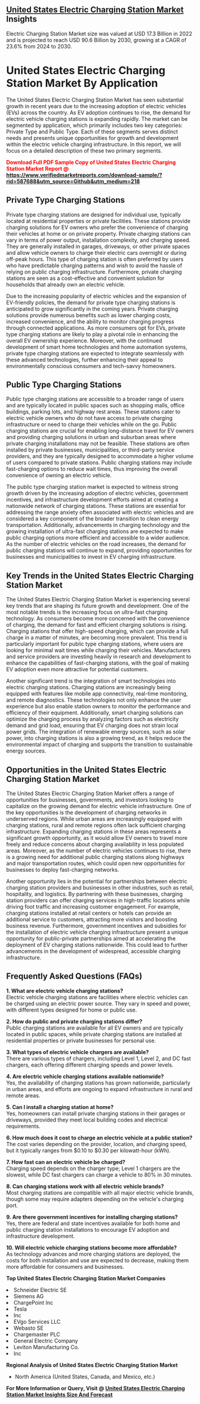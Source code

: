 <h2><a href="https://www.verifiedmarketreports.com/download-sample/?rid=587688&amp;utm_source=Github&amp;utm_medium=218" target="_blank">United States Electric Charging Station Market</a> Insights</h2><p>Electric Charging Station Market size was valued at USD 17.3 Billion in 2022 and is projected to reach USD 90.6 Billion by 2030, growing at a CAGR of 23.6% from 2024 to 2030.</p><p><div> <h1>United States Electric Charging Station Market By Application</h1> <p>The United States Electric Charging Station Market has seen substantial growth in recent years due to the increasing adoption of electric vehicles (EVs) across the country. As EV adoption continues to rise, the demand for electric vehicle charging stations is expanding rapidly. The market can be segmented by application, which primarily includes two key categories: Private Type and Public Type. Each of these segments serves distinct needs and presents unique opportunities for growth and development within the electric vehicle charging infrastructure. In this report, we will focus on a detailed description of these two primary segments. <strong><p><span class=""><span style="color: #ff0000;"><strong>Download Full PDF Sample Copy of United States Electric Charging Station Market Report</strong> @ </span><a href="https://www.verifiedmarketreports.com/download-sample/?rid=587688&amp;utm_source=Github&amp;utm_medium=218" target="_blank">https://www.verifiedmarketreports.com/download-sample/?rid=587688&amp;utm_source=Github&amp;utm_medium=218</a></span></p></strong></p> <h2>Private Type Charging Stations</h2> <p>Private type charging stations are designed for individual use, typically located at residential properties or private facilities. These stations provide charging solutions for EV owners who prefer the convenience of charging their vehicles at home or on private property. Private charging stations can vary in terms of power output, installation complexity, and charging speed. They are generally installed in garages, driveways, or other private spaces and allow vehicle owners to charge their electric cars overnight or during off-peak hours. This type of charging station is often preferred by users who have predictable charging patterns and wish to avoid the hassle of relying on public charging infrastructure. Furthermore, private charging stations are seen as a cost-effective and convenient solution for households that already own an electric vehicle.</p> <p>Due to the increasing popularity of electric vehicles and the expansion of EV-friendly policies, the demand for private type charging stations is anticipated to grow significantly in the coming years. Private charging solutions provide numerous benefits such as lower charging costs, increased convenience, and the ability to monitor charging progress through connected applications. As more consumers opt for EVs, private type charging stations are likely to play a pivotal role in enhancing the overall EV ownership experience. Moreover, with the continued development of smart home technologies and home automation systems, private type charging stations are expected to integrate seamlessly with these advanced technologies, further enhancing their appeal to environmentally conscious consumers and tech-savvy homeowners.</p> <h2>Public Type Charging Stations</h2> <p>Public type charging stations are accessible to a broader range of users and are typically located in public spaces such as shopping malls, office buildings, parking lots, and highway rest areas. These stations cater to electric vehicle owners who do not have access to private charging infrastructure or need to charge their vehicles while on the go. Public charging stations are crucial for enabling long-distance travel for EV owners and providing charging solutions in urban and suburban areas where private charging installations may not be feasible. These stations are often installed by private businesses, municipalities, or third-party service providers, and they are typically designed to accommodate a higher volume of users compared to private stations. Public charging stations may include fast-charging options to reduce wait times, thus improving the overall convenience of owning an electric vehicle.</p> <p>The public type charging station market is expected to witness strong growth driven by the increasing adoption of electric vehicles, government incentives, and infrastructure development efforts aimed at creating a nationwide network of charging stations. These stations are essential for addressing the range anxiety often associated with electric vehicles and are considered a key component of the broader transition to clean energy transportation. Additionally, advancements in charging technology and the growing installation of ultra-fast charging stations are expected to make public charging options more efficient and accessible to a wider audience. As the number of electric vehicles on the road increases, the demand for public charging stations will continue to expand, providing opportunities for businesses and municipalities to invest in EV charging infrastructure.</p> <h2>Key Trends in the United States Electric Charging Station Market</h2> <p>The United States Electric Charging Station Market is experiencing several key trends that are shaping its future growth and development. One of the most notable trends is the increasing focus on ultra-fast charging technology. As consumers become more concerned with the convenience of charging, the demand for fast and efficient charging solutions is rising. Charging stations that offer high-speed charging, which can provide a full charge in a matter of minutes, are becoming more prevalent. This trend is particularly important for public type charging stations, where users are looking for minimal wait times while charging their vehicles. Manufacturers and service providers are investing heavily in research and development to enhance the capabilities of fast-charging stations, with the goal of making EV adoption even more attractive for potential customers.</p> <p>Another significant trend is the integration of smart technologies into electric charging stations. Charging stations are increasingly being equipped with features like mobile app connectivity, real-time monitoring, and remote diagnostics. These technologies not only enhance the user experience but also enable station owners to monitor the performance and efficiency of their equipment. Additionally, smart charging solutions can optimize the charging process by analyzing factors such as electricity demand and grid load, ensuring that EV charging does not strain local power grids. The integration of renewable energy sources, such as solar power, into charging stations is also a growing trend, as it helps reduce the environmental impact of charging and supports the transition to sustainable energy sources.</p> <h2>Opportunities in the United States Electric Charging Station Market</h2> <p>The United States Electric Charging Station Market offers a range of opportunities for businesses, governments, and investors looking to capitalize on the growing demand for electric vehicle infrastructure. One of the key opportunities is the development of charging networks in underserved regions. While urban areas are increasingly equipped with charging stations, rural and remote regions often lack sufficient charging infrastructure. Expanding charging stations in these areas represents a significant growth opportunity, as it would allow EV owners to travel more freely and reduce concerns about charging availability in less populated areas. Moreover, as the number of electric vehicles continues to rise, there is a growing need for additional public charging stations along highways and major transportation routes, which could open new opportunities for businesses to deploy fast-charging networks.</p> <p>Another opportunity lies in the potential for partnerships between electric charging station providers and businesses in other industries, such as retail, hospitality, and logistics. By partnering with these businesses, charging station providers can offer charging services in high-traffic locations while driving foot traffic and increasing customer engagement. For example, charging stations installed at retail centers or hotels can provide an additional service to customers, attracting more visitors and boosting business revenue. Furthermore, government incentives and subsidies for the installation of electric vehicle charging infrastructure present a unique opportunity for public-private partnerships aimed at accelerating the deployment of EV charging stations nationwide. This could lead to further advancements in the development of widespread, accessible charging infrastructure.</p> <h2>Frequently Asked Questions (FAQs)</h2> <p><strong>1. What are electric vehicle charging stations?</strong><br>Electric vehicle charging stations are facilities where electric vehicles can be charged using an electric power source. They vary in speed and power, with different types designed for home or public use.</p> <p><strong>2. How do public and private charging stations differ?</strong><br>Public charging stations are available for all EV owners and are typically located in public spaces, while private charging stations are installed at residential properties or private businesses for personal use.</p> <p><strong>3. What types of electric vehicle chargers are available?</strong><br>There are various types of chargers, including Level 1, Level 2, and DC fast chargers, each offering different charging speeds and power levels.</p> <p><strong>4. Are electric vehicle charging stations available nationwide?</strong><br>Yes, the availability of charging stations has grown nationwide, particularly in urban areas, and efforts are ongoing to expand infrastructure in rural and remote areas.</p> <p><strong>5. Can I install a charging station at home?</strong><br>Yes, homeowners can install private charging stations in their garages or driveways, provided they meet local building codes and electrical requirements.</p> <p><strong>6. How much does it cost to charge an electric vehicle at a public station?</strong><br>The cost varies depending on the provider, location, and charging speed, but it typically ranges from $0.10 to $0.30 per kilowatt-hour (kWh).</p> <p><strong>7. How fast can an electric vehicle be charged?</strong><br>Charging speed depends on the charger type; Level 1 chargers are the slowest, while DC fast chargers can charge a vehicle to 80% in 30 minutes.</p> <p><strong>8. Can charging stations work with all electric vehicle brands?</strong><br>Most charging stations are compatible with all major electric vehicle brands, though some may require adapters depending on the vehicle's charging port.</p> <p><strong>9. Are there government incentives for installing charging stations?</strong><br>Yes, there are federal and state incentives available for both home and public charging station installations to encourage EV adoption and infrastructure development.</p> <p><strong>10. Will electric vehicle charging stations become more affordable?</strong><br>As technology advances and more charging stations are deployed, the costs for both installation and use are expected to decrease, making them more affordable for consumers and businesses.</p> </div></p><p><strong>Top United States Electric Charging Station Market Companies</strong></p><div data-test-id=""><p><li>Schneider Electric SE</li><li> Siemens AG</li><li> ChargePoint Inc</li><li> Tesla</li><li> Inc</li><li> EVgo Services LLC</li><li> Webasto SE</li><li> Chargemaster PLC</li><li> General Electric Company</li><li> Leviton Manufacturing Co.</li><li> Inc</li></p><div><strong>Regional Analysis of&nbsp;United States Electric Charging Station Market</strong></div><ul><li dir="ltr"><p dir="ltr">North America&nbsp;(United States, Canada, and Mexico, etc.)</p></li></ul><p><strong>For More Information or Query, Visit @&nbsp;</strong><strong><a href="https://www.verifiedmarketreports.com/product/electric-charging-station-market/?utm_source=Github&amp;utm_medium=218" target="_blank">United States Electric Charging Station Market Insights Size And Forecast</a></strong></p></div>
